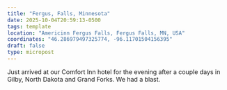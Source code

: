 ```yaml
---
title: "Fergus, Falls, Minnesota"
date: 2025-10-04T20:59:13-0500
tags: template
location: "Americinn Fergus Falls, Fergus Falls, MN, USA"
coordinates: "46.286979497325774, -96.11701504156395"
draft: false
type: micropost
---
```

Just arrived at our Comfort Inn hotel for the evening after a couple days in Gilby, North Dakota and Grand Forks. We had a blast.
